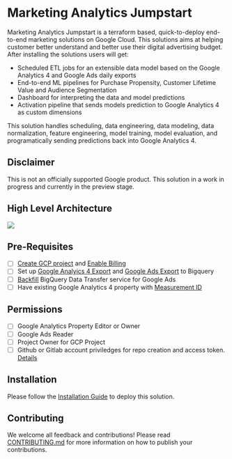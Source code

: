 # Marketing Analytics Jumpstart

Marketing Analytics Jumpstart is a terraform based, quick-to-deploy end-to-end marketing solutions on Google Cloud. This solutions aims at helping customer better understand and better use their digital advertising budget.
After installing the solutions users will get:
* Scheduled ETL jobs for an extensible data model based on the Google Analytics 4 and Google Ads daily exports
* End-to-end ML pipelines for Purchase Propensity, Customer Lifetime Value and Audience Segmentation
* Dashboard for interpreting the data and model predictions
* Activation pipeline that sends models prediction to Google Analytics 4 as custom dimensions

This solution handles scheduling, data engineering, data modeling, data normalization, feature engineering, model training, model evaluation, and programatically sending predictions back into Google Analytics 4.

## Disclaimer

This is not an officially supported Google product.
This solution in a work in progress and currently in the preview stage.

## High Level Architecture

![](https://i.imgur.com/5D3WPEb.png)

## Pre-Requisites
- [ ] [Create GCP project](https://cloud.google.com/resource-manager/docs/creating-managing-projects#creating_a_project) and [Enable Billing](https://cloud.google.com/billing/docs/how-to/modify-project)
- [ ] Set up [Google Analyics 4 Export](https://support.google.com/analytics/answer/9823238?hl=en#zippy=%2Cin-this-article) and [Google Ads Export](https://cloud.google.com/bigquery/docs/google-ads-transfer) to Bigquery
- [ ] [Backfill](https://cloud.google.com/bigquery/docs/google-ads-transfer) BigQuery Data Transfer service for Google Ads
- [ ] Have existing Google Analytics 4 property with [Measurement ID](https://support.google.com/analytics/answer/12270356?hl=en)

## Permissions
- [ ] Google Analytics Property Editor or Owner
- [ ] Google Ads Reader
- [ ] Project Owner for GCP Project
- [ ] Github or Gitlab account priviledges for repo creation and access token. [Details](https://cloud.google.com/dataform/docs/connect-repository)

## Installation

Please follow the [Installation Guide](./infrastructure/README.md) to deploy this solution.

## Contributing

We welcome all feedback and contributions!  Please read [CONTRIBUTING.md](./CONTRIBUTING.md) for more information on how
to publish your contributions.
